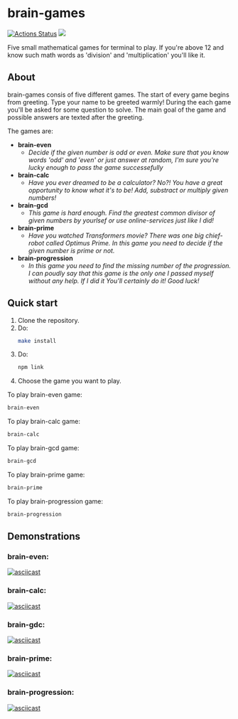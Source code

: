 # brain-games
[![Actions Status](https://github.com/UltraRossa/frontend-project-44/workflows/hexlet-check/badge.svg)](https://github.com/UltraRossa/frontend-project-44/actions)
<a href="https://codeclimate.com/github/UltraRossa/frontend-project-44/maintainability"><img src="https://api.codeclimate.com/v1/badges/a4520770410bb91dbe65/maintainability" /></a>

Five small mathematical games for terminal to play. If you're above 12 and know such math words as 'division' and 'multiplication' you'll like it.

## About

brain-games consis of five different games. The start of every game begins from greeting. Type your name to be greeted warmly! During the each game you'll be asked for some question to solve. The main goal of the game and possible answers are texted after the greeting. 

The games are:

* **brain-even**
    + *Decide if the given number is odd or even. Make sure that you know words 'odd' and 'even' or just answer at random, I'm sure you're lucky enough to pass the game successefully*
* **brain-calc**
    + *Have you ever dreamed to be a calculator? No?! You have a great opportunity to know what it's to be! Add, substract or multiply given numbers!*
* **brain-gcd**
    + *This game is hard enough. Find the greatest common divisor of given numbers by yourlsef or use online-services just like I did!*
* **brain-prime**
    + *Have you watched Transformers movie? There was one big chief-robot called Optimus Prime. In this game you need to decide if the given number is prime or not.*
* **brain-progression**
    + *In this game you need to find the missing number of the progression. I can poudly say that this game is the only one I passed myself without any help. If I did it You'll certainly do it! Good luck!*

## Quick start

1. Clone the repository.
2. Do:
    ```bash
    make install
    ```
3. Do:
    ```bash
    npm link
    ```
4. Choose the game you want to play.

To play brain-even game:

```bash
brain-even
```

To play brain-calc game:

```bash
brain-calc
```

To play brain-gcd game:

```bash
brain-gcd
```

To play brain-prime game:

```bash
brain-prime
```

To play brain-progression game:

```bash
brain-progression
```

## Demonstrations
### brain-even: 
[![asciicast](https://asciinema.org/a/dBsuVUb5k0LBKO2WcF6WPLCLC.svg)](https://asciinema.org/a/dBsuVUb5k0LBKO2WcF6WPLCLC)

### brain-calc: 
[![asciicast](https://asciinema.org/a/ccs861kxbVSnZEmnxtSKqqiyo.svg)](https://asciinema.org/a/ccs861kxbVSnZEmnxtSKqqiyo)

### brain-gdc: 
[![asciicast](https://asciinema.org/a/9LL0MmSlLplSnh3fankQNH4i8.svg)](https://asciinema.org/a/9LL0MmSlLplSnh3fankQNH4i8)

### brain-prime: 
[![asciicast](https://asciinema.org/a/DUTsZCOUTs3HgugOG5IbD8pXG.svg)](https://asciinema.org/a/DUTsZCOUTs3HgugOG5IbD8pXG)

### brain-progression: 
[![asciicast](https://asciinema.org/a/WCL8xy8bj4qxXlldQZPMZDtlq.svg)](https://asciinema.org/a/WCL8xy8bj4qxXlldQZPMZDtlq)

